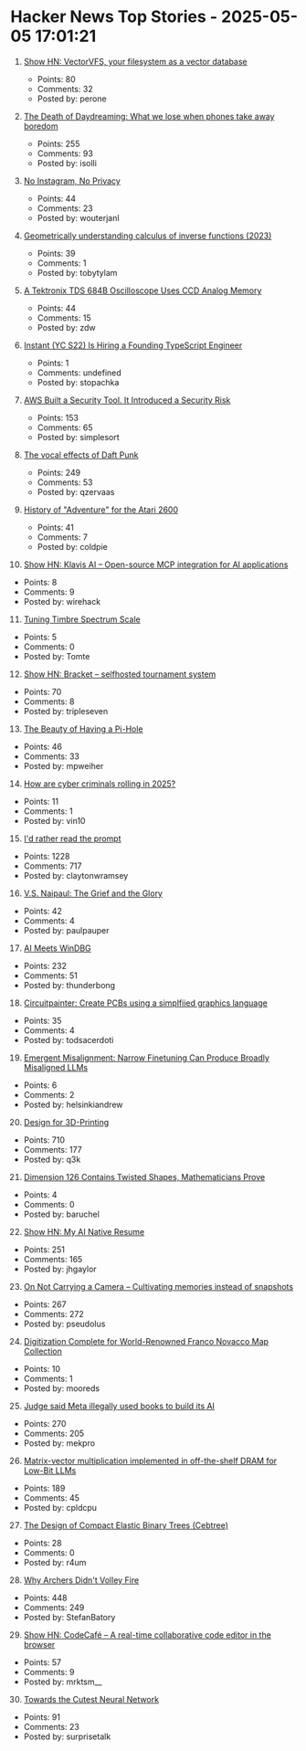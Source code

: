 # Hacker News Top Stories - 2025-05-05 17:01:21

1. [Show HN: VectorVFS, your filesystem as a vector database](https://vectorvfs.readthedocs.io/en/latest/)
   - Points: 80
   - Comments: 32
   - Posted by: perone

2. [The Death of Daydreaming: What we lose when phones take away boredom](https://www.afterbabel.com/p/on-the-death-of-daydreaming)
   - Points: 255
   - Comments: 93
   - Posted by: isolli

3. [No Instagram, No Privacy](https://blog.wouterjanleys.com/blog/no-instagram-no-privacy/)
   - Points: 44
   - Comments: 23
   - Posted by: wouterjanl

4. [Geometrically understanding calculus of inverse functions (2023)](https://tobylam.xyz/2023/11/27/inverse-functions-legendre-part-1)
   - Points: 39
   - Comments: 1
   - Posted by: tobytylam

5. [A Tektronix TDS 684B Oscilloscope Uses CCD Analog Memory](https://tomverbeure.github.io/2025/05/04/TDS684B-CCD-Memory.html)
   - Points: 44
   - Comments: 15
   - Posted by: zdw

6. [Instant (YC S22) Is Hiring a Founding TypeScript Engineer](https://www.instantdb.com/hiring/ts-hacker)
   - Points: 1
   - Comments: undefined
   - Posted by: stopachka

7. [AWS Built a Security Tool. It Introduced a Security Risk](https://www.token.security/blog/aws-built-a-security-tool-it-introduced-a-security-risk)
   - Points: 153
   - Comments: 65
   - Posted by: simplesort

8. [The vocal effects of Daft Punk](https://bjango.com/articles/daftpunkvocaleffects/)
   - Points: 249
   - Comments: 53
   - Posted by: qzervaas

9. [History of "Adventure" for the Atari 2600](https://www.atariarchive.org/blog/adventure-march-1980/)
   - Points: 41
   - Comments: 7
   - Posted by: coldpie

10. [Show HN: Klavis AI – Open-source MCP integration for AI applications](https://github.com/Klavis-AI/klavis)
   - Points: 8
   - Comments: 9
   - Posted by: wirehack

11. [Tuning Timbre Spectrum Scale](https://sethares.engr.wisc.edu/ttss.html)
   - Points: 5
   - Comments: 0
   - Posted by: Tomte

12. [Show HN: Bracket – selfhosted tournament system](https://github.com/evroon/bracket)
   - Points: 70
   - Comments: 8
   - Posted by: tripleseven

13. [The Beauty of Having a Pi-Hole](https://den.dev/blog/pihole/)
   - Points: 46
   - Comments: 33
   - Posted by: mpweiher

14. [How are cyber criminals rolling in 2025?](https://vin01.github.io/piptagole/cybcecrime/security/cybersecurity/2025/05/05/state-cyber-security.html)
   - Points: 11
   - Comments: 1
   - Posted by: vin10

15. [I'd rather read the prompt](https://claytonwramsey.com/blog/prompt/)
   - Points: 1228
   - Comments: 717
   - Posted by: claytonwramsey

16. [V.S. Naipaul: The Grief and the Glory](https://granta.com/vs-naipaul-the-grief-and-the-glory/)
   - Points: 42
   - Comments: 4
   - Posted by: paulpauper

17. [AI Meets WinDBG](https://svnscha.de/posts/ai-meets-windbg/)
   - Points: 232
   - Comments: 51
   - Posted by: thunderbong

18. [Circuitpainter: Create PCBs using a simplfiied graphics language](https://github.com/Blinkinlabs/circuitpainter)
   - Points: 35
   - Comments: 4
   - Posted by: todsacerdoti

19. [Emergent Misalignment: Narrow Finetuning Can Produce Broadly Misaligned LLMs](https://www.emergent-misalignment.com/)
   - Points: 6
   - Comments: 2
   - Posted by: helsinkiandrew

20. [Design for 3D-Printing](https://blog.rahix.de/design-for-3d-printing/)
   - Points: 710
   - Comments: 177
   - Posted by: q3k

21. [Dimension 126 Contains Twisted Shapes, Mathematicians Prove](https://www.quantamagazine.org/dimension-126-contains-strangely-twisted-shapes-mathematicians-prove-20250505/)
   - Points: 4
   - Comments: 0
   - Posted by: baruchel

22. [Show HN: My AI Native Resume](https://ai.jakegaylor.com/)
   - Points: 251
   - Comments: 165
   - Posted by: jhgaylor

23. [On Not Carrying a Camera – Cultivating memories instead of snapshots](https://hedgehogreview.com/issues/after-neoliberalism/articles/on-not-carrying-a-camera)
   - Points: 267
   - Comments: 272
   - Posted by: pseudolus

24. [Digitization Complete for World-Renowned Franco Novacco Map Collection](https://www.newberry.org/news/digitization-complete-for-world-renowned-franco-novacco-map-collection)
   - Points: 10
   - Comments: 1
   - Posted by: mooreds

25. [Judge said Meta illegally used books to build its AI](https://www.wired.com/story/meta-lawsuit-copyright-hearing-artificial-intelligence/)
   - Points: 270
   - Comments: 205
   - Posted by: mekpro

26. [Matrix-vector multiplication implemented in off-the-shelf DRAM for Low-Bit LLMs](https://arxiv.org/abs/2503.23817)
   - Points: 189
   - Comments: 45
   - Posted by: cpldcpu

27. [The Design of Compact Elastic Binary Trees (Cebtree)](http://wtarreau.blogspot.com/2025/03/on-design-of-compact-elastic-binary.html)
   - Points: 28
   - Comments: 0
   - Posted by: r4um

28. [Why Archers Didn't Volley Fire](https://acoup.blog/2025/05/02/collections-why-archers-didnt-volley-fire/)
   - Points: 448
   - Comments: 249
   - Posted by: StefanBatory

29. [Show HN: CodeCafé – A real-time collaborative code editor in the browser](https://github.com/mrktsm/codecafe)
   - Points: 57
   - Comments: 9
   - Posted by: mrktsm__

30. [Towards the Cutest Neural Network](https://kevinlynagh.com/towards-the-cutest-neural-network/)
   - Points: 91
   - Comments: 23
   - Posted by: surprisetalk

